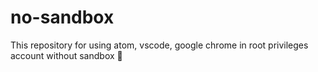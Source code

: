 # no-sandbox
This repository for using atom, vscode, google chrome in root privileges account without sandbox 🚀
